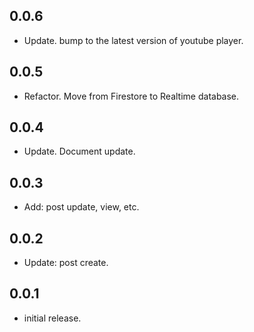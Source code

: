 ## 0.0.6
* Update. bump to the latest version of youtube player.

## 0.0.5
* Refactor. Move from Firestore to Realtime database.

## 0.0.4
* Update. Document update.

## 0.0.3
* Add: post update, view, etc.

## 0.0.2
* Update: post create.

## 0.0.1
* initial release.
